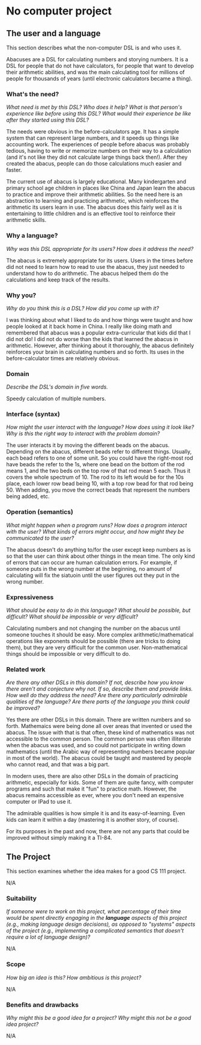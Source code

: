 # No computer project


## The user and a language
This section describes what the non-computer DSL is and who uses it.

Abacuses are a DSL for calculating numbers and storying numbers. It is a DSL for
people that do not have calculators, for people that want to develop their
arithmetic abilities, and was the main calculating tool for millions of people
for thousands of years (until electronic calculators became a thing).

### What's the need?
_What need is met by this DSL? Who does it help? What is that person's
experience like before using this DSL? What would their experience be like after
they started using this DSL?_

The needs were obvious in the before-calculators age. It has a simple system
that can represent large numbers, and it speeds up things like accounting work.
The experiences of people before abacus was probably tedious, having to write or
memorize numbers on their way to a calculation (and it's not like they did not
calculate large things back then!). After they created the abacus, people can
do those calculations much easier and faster.

The current use of abacus is largely educational. Many kindergarten and primary
school age children in places like China and Japan learn the abacus to practice
and improve their arithmetic abilities. So the need here is an abstraction to
learning and practicing arithmetic, which reinforces the arithmetic its users
learn in use. The abacus does this fairly well as it is entertaining to little
children and is an effective tool to reinforce their arithmetic skills.

### Why a language?
_Why was this DSL appropriate for its users? How does it address the need?_

The abacus is extremely appropriate for its users. Users in the times before did
not need to learn how to read to use the abacus, they just needed to understand
how to do arithmetic. The abacus helped them do the calculations and keep track
of the results.


### Why you?
_Why do you think this is a DSL?  How did you come up with it?_

I was thinking about what I liked to do and how things were taught and how
people looked at it back home in China. I really like doing math and remembered
that abacus was a popular extra-curricular that kids did that I did not do! I
did not do worse than the kids that learned the abacus in arithmetic. However,
after thinking about it thoroughly, the abacus definitely reinforces your brain
in calculating numbers and so forth. Its uses in the before-calculator times are
relatively obvious.

### Domain
_Describe the DSL's domain in five words._

Speedy calculation of multiple numbers.

### Interface (syntax)
_How might the user interact with the language? How does using it look
like? Why is this the right way to interact with the problem domain?_

The user interacts it by moving the different beads on the abacus. Depending on
the abacus, different beads refer to different things. Usually, each bead refers
to one of some unit. So you could have the right-most rod have beads the refer
to the 1s, where one bead on the bottom of the rod means 1, and the two beds on
the top row of that rod mean 5 each. Thus it covers the whole spectrum of 10.
The rod to its left would be for the 10s place, each lower row bead being 10,
with a top row bead for that rod being 50. When adding, you move the correct
beads that represent the numbers being added, etc.

### Operation (semantics)
_What might happen when a program runs? How does a program interact with the
user? What kinds of errors might occur, and how might they be communicated to
the user?_

The abacus doesn't do anything to/for the user except keep numbers as is so that
the user can think about other things in the mean time. The only kind of errors
that can occur are human calculation errors. For example, if someone puts in the
wrong number at the beginning, no amount of calculating will fix the siatuoin
until the user figures out they put in the wrong number.

### Expressiveness
_What should be easy to do in this language? What should be possible, but
difficult? What should be impossible or very difficult?_

Calculating numbers and not changing the number on the abacus until someone
touches it should be easy. More complex arithmetic/mathematical operations like
exponents should be possible (there are tricks to doing them), but they are very
difficult for the common user. Non-mathematical things should be impossible or
very difficult to do.

### Related work
_Are there any other DSLs in this domain? If not, describe how you know there
aren't and conjecture why not. If so, describe them and provide links. How well
do they address the need? Are there any particularly admirable qualities of the
language? Are there parts of the language you think could be improved?_

Yes there are other DSLs in this domain. There are written numbers and so forth.
Mathemaics were being done all over areas that invented or used the abacus. The
issue with that is that often, these kind of mathematics was not accessible to
the common person. The common person was often illiterate when the abacus was
used, and so could not participate in writing down mathematics (until the Arabic
way of representing numbers became popular in most of the world). The abacus
could be taught and mastered by people who cannot read, and that was a big part.

In modern uses, there are also other DSLs in the domain of practicing
arithmetic, especially for kids. Some of them are quite fancy, with computer
programs and such that make it "fun" to practice math. However, the abacus
remains accessible as ever, where you don't need an expensive computer or IPad
to use it.

The admirable qualities is how simple it is and its easy-of-learning. Even kids
can learn it within a day (mastering it is another story, of course).

For its purposes in the past and now, there are not any parts that could be
improved without simply making it a TI-84.

## The Project
This section examines whether the idea makes for a good CS 111 project.

N/A


### Suitability
_If someone were to work on this project, what percentage of their time would be
spent directly engaging in the **language** aspects of this project (e.g.,
making language design decisions), as opposed to "systems" aspects of the
project (e.g., implementing a complicated semantics that doesn't require a lot
of language design)?_

N/A

### Scope
_How big an idea is this? How ambitious is this project?_

N/A

### Benefits and drawbacks
_Why might this be a good idea for a project? Why might this not be a good idea
project?_

N/A
